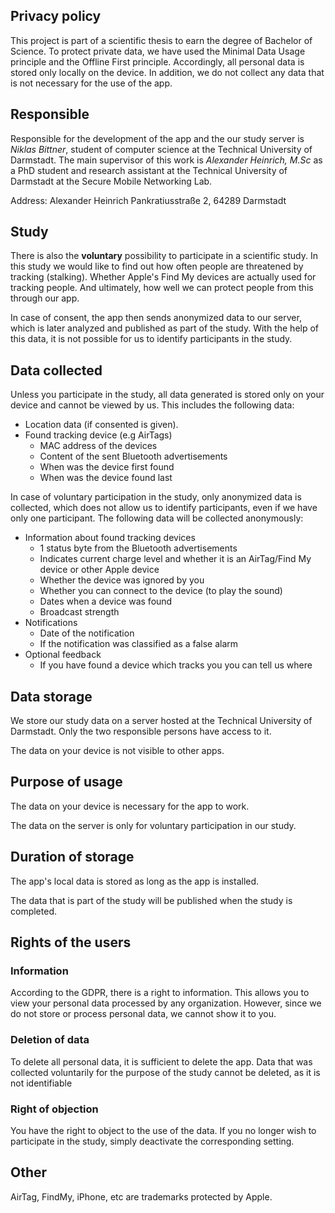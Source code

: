 ## Privacy policy
This project is part of a scientific thesis to earn the degree of Bachelor of Science. To protect private data, we have used the Minimal Data Usage principle and the Offline First principle. Accordingly, all personal data is stored only locally on the device. In addition, we do not collect any data that is not necessary for the use of the app.

## Responsible
Responsible for the development of the app and the our study server is *Niklas Bittner*, student of computer science at the Technical University of Darmstadt. The main supervisor of this work is *Alexander Heinrich, M.Sc* as a PhD student and research assistant at the Technical University of Darmstadt at the Secure Mobile Networking Lab.

Address: Alexander Heinrich
Pankratiusstraße 2,
64289 Darmstadt

## Study
There is also the **voluntary** possibility to participate in a scientific study. In this study we would like to find out how often people are threatened by tracking (stalking). Whether Apple's Find My devices are actually used for tracking  people. And ultimately, how well we can protect people from this through our app. 

In case of consent, the app then sends anonymized data to our server, which is later analyzed and published as part of the study. With the help of this data, it is not possible for us to identify participants in the study.

## Data collected
Unless you participate in the study, all data generated is stored only on your device and cannot be viewed by us. This includes the following data:

* Location data (if consented is given).
* Found tracking device (e.g AirTags)
  * MAC address of the devices
  * Content of the sent Bluetooth advertisements
  * When was the device first found
  * When was the device found last

In case of voluntary participation in the study, only anonymized data is collected, which does not allow us to identify participants, even if we have only one participant. The following data will be collected anonymously:

* Information about found tracking devices
  * 1 status byte from the Bluetooth advertisements
  * Indicates current charge level and whether it is an AirTag/Find My device or other Apple device
  * Whether the device was ignored by you
  * Whether you can connect to the device (to play the sound)
  * Dates when a device was found
  * Broadcast strength
* Notifications
  * Date of the notification
  * If the notification was classified as a false alarm
* Optional feedback
  * If you have found a device which tracks you you can tell us where

## Data storage
We store our study data on a server hosted at the Technical University of Darmstadt. Only the two responsible persons have access to it.

The data on your device is not visible to other apps.

## Purpose of usage
The data on your device is necessary for the app to work.

The data on the server is only for voluntary participation in our study.

## Duration of storage 

The app's local data is stored as long as the app is installed. 

The data that is part of the study will be published when the study is completed. 

## Rights of the users

### Information
According to the GDPR, there is a right to information. This allows you to view your personal data processed by any organization. 
However, since we do not store or process personal data, we cannot show it to you.

### Deletion of data
To delete all personal data, it is sufficient to delete the app. Data that was collected voluntarily for the purpose of the study cannot be deleted, as it is not identifiable

### Right of objection
You have the right to object to the use of the data. If you no longer wish to participate in the study, simply deactivate the corresponding setting.

## Other
AirTag, FindMy, iPhone, etc are trademarks protected by Apple.